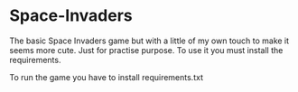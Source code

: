 # Space-Invaders


The basic Space Invaders game but with a little of my own
touch to make it seems more cute. Just for practise purpose.
To use it you must install the requirements.

To run the game you have to install requirements.txt
